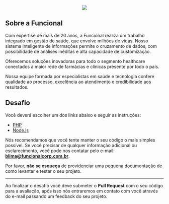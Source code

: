 <p align="center">
    <img src="http://www.funcionalacesso.com/Images/Logo-FuncionalHealthTech.png">
</p>

## Sobre a Funcional

Com expertise de mais de 20 anos, a Funcional
realiza um trabalho integrado em gestão de saúde,
que envolve milhões de vidas.
Nosso sistema inteligente de informações permite o cruzamento de dados, com possibilidade de análises inéditas e alta capacidade de customização.

Oferecemos soluções inovadoras para todo o segmento healthcare conectados à maior rede de farmácias e clínicas presente por todo o país.

Nossa equipe formada por especialistas em saúde e tecnologia confere qualidade ao processo, excelência ao atendimento e credibilidade aos resultados.

## Desafio 

Você deverá escolher um dos links abaixo e seguir as instruções:
* [PHP](/php.md)
* [Node.js](/node.md)

Nós recomendamos que você tente manter o seu código o mais simples possível. 
Se você precisar de qualquer informação adicional ou esclarecimento, você pode nos contatar pelo e-mail: **blima@funcionalcorp.com.br**.

Por favor, **não se esqueça** de providenciar uma pequena documentação de como levantar e testar o seu projeto.

---
Ao finalizar o desafio você deve submeter o **Pull Request** com o seu código para a avaliação, após isso nós entraremos em contato com você através do e-mail passando um feedback do seu projeto.
